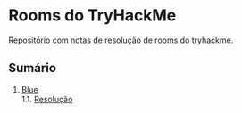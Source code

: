 # Rooms do TryHackMe

Repositório com notas de resolução de rooms do tryhackme.

## Sumário
1. [Blue](https://tryhackme.com/room/blue)  
    1.1. [Resolução](rooms/blue/blue.md)